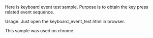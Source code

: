 Here is keyboard event test sample.
Purpose is to obtain the key press related event sequence.

Usage:
Just open the keyboard_event_test.html in browser.

This sample was used on chrome.
